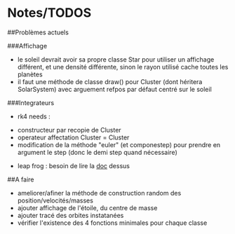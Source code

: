 <meta charset="UTF-8">

Notes/TODOS
===========

##Problèmes actuels

###Affichage
- le soleil devrait avoir sa propre classe Star pour utiliser un affichage différent, et une densité différente, sinon le rayon utilisé cache toutes les planètes
- il faut une méthode de classe draw() pour Cluster (dont héritera SolarSystem) avec arguement refpos par défaut centré sur le soleil

###Integrateurs
- rk4 needs :
 * constructeur par recopie de Cluster
 * operateur affectation Cluster = Cluster
 * modification de la méthode "euler" (et componestep) pour prendre en argument le step (donc le demi step quand nécessaire)
- leap frog : besoin de lire la [doc](https://en.wikipedia.org/wiki/Leapfrog_integration) dessus

##A faire 

- ameliorer/afiner la méthode de construction random des position/velocités/masses
- ajouter affichage de l'étoile, du centre de masse
- ajouter tracé des orbites instatanées
- vérifier l'existence des 4 fonctions minimales pour chaque classe 
